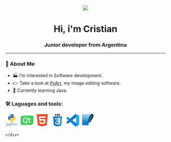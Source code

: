 <div id = "header" align = "center">
    <img src="https://i.giphy.com/media/h0Cq1ClzO3UpupFPjP/giphy.webp" width="200" />
    <h1 align = "center">Hi, i'm Cristian</h1>
    <h3 align = "center"> Junior developer from Argentina</h3>
</div>

---
### 📜 About Me

- 🏭 I’m interested in Software development.
- 👉 Take a look at <a href ="https://github.com/ccccristian/PyArt">PyArt</a>, my image editing software.
- 📝 Currently learning Java.

<div align = "left">
    <h3>🛠 Laguages and tools:</h3>
    <div>
        <img src="https://raw.githubusercontent.com/devicons/devicon/1119b9f84c0290e0f0b38982099a2bd027a48bf1/icons/python/python-original-wordmark.svg" title = "Python" alt="Python" width = "40" height = "40"/>&nbsp;
        <img src="https://raw.githubusercontent.com/devicons/devicon/1119b9f84c0290e0f0b38982099a2bd027a48bf1/icons/qt/qt-original.svg" title = "PyQt6" alt="PyQt" width = "40" height = "40"/>&nbsp;
        <img src="https://raw.githubusercontent.com/devicons/devicon/1119b9f84c0290e0f0b38982099a2bd027a48bf1/icons/html5/html5-plain.svg" title = "HTML5" alt="HTML" width = "40" height = "40"/>&nbsp;
        <img src="https://raw.githubusercontent.com/devicons/devicon/1119b9f84c0290e0f0b38982099a2bd027a48bf1/icons/css3/css3-original-wordmark.svg" title = "CSS3" alt="CSS" width = "40" height = "40"/>&nbsp;
        <img src="https://raw.githubusercontent.com/devicons/devicon/1119b9f84c0290e0f0b38982099a2bd027a48bf1/icons/vscode/vscode-original.svg" title = "VSCODE" alt="VSCODE" width = "40" height = "40"/>&nbsp;
        <img src="https://raw.githubusercontent.com/devicons/devicon/1119b9f84c0290e0f0b38982099a2bd027a48bf1/icons/sqlite/sqlite-original.svg" title = "SQL" alt="SQLITE" width = "40" height = "40"/>&nbsp;


    </div>

</div>
